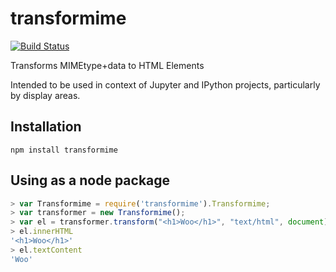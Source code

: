# transformime

[![Build Status](https://travis-ci.org/nteract/transformime.svg)](https://travis-ci.org/nteract/transformime)

Transforms MIMEtype+data to HTML Elements

Intended to be used in context of Jupyter and IPython projects, particularly by display areas.

## Installation

```
npm install transformime
```

## Using as a node package

```javascript
> var Transformime = require('transformime').Transformime;
> var transformer = new Transformime();
> var el = transformer.transform("<h1>Woo</h1>", "text/html", document)
> el.innerHTML
'<h1>Woo</h1>'
> el.textContent
'Woo'
```

